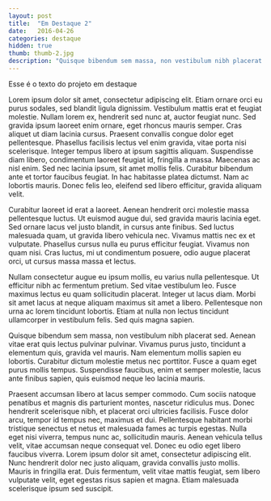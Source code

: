 ```yaml
---
layout: post
title:  "Em Destaque 2"
date:   2016-04-26 
categories: destaque
hidden: true
thumb: thumb-2.jpg
description: "Quisque bibendum sem massa, non vestibulum nibh placerat sed. Aenean vitae erat quis lectus pulvinar pulvinar. Vivamus purus justo, tincidunt a elementum quis, gravida vel mauris. Nam elementum mollis sapien eu lobortis. Curabitur dictum molestie metus nec porttitor. Fusce a quam eget purus mollis tempus. Suspendisse faucibus, enim et semper molestie, lacus ante finibus sapien, quis euismod neque leo lacinia mauris."
---
```

Esse é o texto do projeto em destaque

Lorem ipsum dolor sit amet, consectetur adipiscing elit. Etiam ornare orci eu purus sodales, sed blandit ligula dignissim. Vestibulum mattis erat et feugiat molestie. Nullam lorem ex, hendrerit sed nunc at, auctor feugiat nunc. Sed gravida ipsum laoreet enim ornare, eget rhoncus mauris semper. Cras aliquet ut diam lacinia cursus. Praesent convallis congue dolor eget pellentesque. Phasellus facilisis lectus vel enim gravida, vitae porta nisi scelerisque. Integer tempus libero at ipsum sagittis aliquam. Suspendisse diam libero, condimentum laoreet feugiat id, fringilla a massa. Maecenas ac nisl enim. Sed nec lacinia ipsum, sit amet mollis felis. Curabitur bibendum ante et tortor faucibus feugiat. In hac habitasse platea dictumst. Nam ac lobortis mauris. Donec felis leo, eleifend sed libero efficitur, gravida aliquam velit.

Curabitur laoreet id erat a laoreet. Aenean hendrerit orci molestie massa pellentesque luctus. Ut euismod augue dui, sed gravida mauris lacinia eget. Sed ornare lacus vel justo blandit, in cursus ante finibus. Sed luctus malesuada quam, ut gravida libero vehicula nec. Vivamus mattis nec ex et vulputate. Phasellus cursus nulla eu purus efficitur feugiat. Vivamus non quam nisi. Cras luctus, mi ut condimentum posuere, odio augue placerat orci, ut cursus massa massa et lectus.

Nullam consectetur augue eu ipsum mollis, eu varius nulla pellentesque. Ut efficitur nibh ac fermentum pretium. Sed vitae vestibulum leo. Fusce maximus lectus eu quam sollicitudin placerat. Integer ut lacus diam. Morbi sit amet lacus at neque aliquam maximus sit amet a libero. Pellentesque non urna ac lorem tincidunt lobortis. Etiam at nulla non lectus tincidunt ullamcorper in vestibulum felis. Sed quis magna sapien.

Quisque bibendum sem massa, non vestibulum nibh placerat sed. Aenean vitae erat quis lectus pulvinar pulvinar. Vivamus purus justo, tincidunt a elementum quis, gravida vel mauris. Nam elementum mollis sapien eu lobortis. Curabitur dictum molestie metus nec porttitor. Fusce a quam eget purus mollis tempus. Suspendisse faucibus, enim et semper molestie, lacus ante finibus sapien, quis euismod neque leo lacinia mauris.

Praesent accumsan libero at lacus semper commodo. Cum sociis natoque penatibus et magnis dis parturient montes, nascetur ridiculus mus. Donec hendrerit scelerisque nibh, et placerat orci ultricies facilisis. Fusce dolor arcu, tempor id tempus nec, maximus et dui. Pellentesque habitant morbi tristique senectus et netus et malesuada fames ac turpis egestas. Nulla eget nisi viverra, tempus nunc ac, sollicitudin mauris. Aenean vehicula tellus velit, vitae accumsan neque consequat vel. Donec eu odio eget libero faucibus viverra. Lorem ipsum dolor sit amet, consectetur adipiscing elit. Nunc hendrerit dolor nec justo aliquam, gravida convallis justo mollis. Mauris in fringilla erat. Duis fermentum, velit vitae mattis feugiat, sem libero vulputate velit, eget egestas risus sapien et magna. Etiam malesuada scelerisque ipsum sed suscipit.